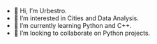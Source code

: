 - 👋 Hi, I’m Urbestro.
- 👀 I’m interested in Cities and Data Analysis.
- 🌱 I’m currently learning Python and C++.
- 💞️ I’m looking to collaborate on Python projects.

<!---
urbestro/urbestro is a ✨ special ✨ repository because its `README.md` (this file) appears on your GitHub profile.
You can click the Preview link to take a look at your changes.
--->
